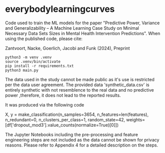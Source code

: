 # everybodylearningcurves

Code used to train the ML models for the paper "Predictive Power, Variance and Generalizability – A Machine Learning Case Study on Minimal Necessary Data Sets Sizes in Mental Health Intervention Predictions".
When using the published code, please cite:

Zantvoort, Nacke, Goerlich, Jacobi and Funk (2024), Preprint

	python3 -m venv .venv
	source .venv/bin/activate
	pip install -r requirements.txt
	python3 main.py

The data used in the study cannot be made public as it's use is restricted per the data user agreement. 
The provided data 'synthetic_data.csv' is entirely synthetic with not resemblence to the real data and no predictive power ,therefore, it does not lead to the reported results. 

It was produced via the following code

X, y = make_classification(n_samples=3654,
                           n_features=len(features),
                           n_redundant=0,
                           n_clusters_per_class=1,
                           random_state=42,
                           weights=[df['dropout_mod3'].value_counts(normalize=True)[0]])

The Jupyter Notebooks including the pre-processing and feature engineering steps are not included as the data cannot be shown for privacy reasons. 
Please refer to Appendix 4 for a detailed description on the steps. 

